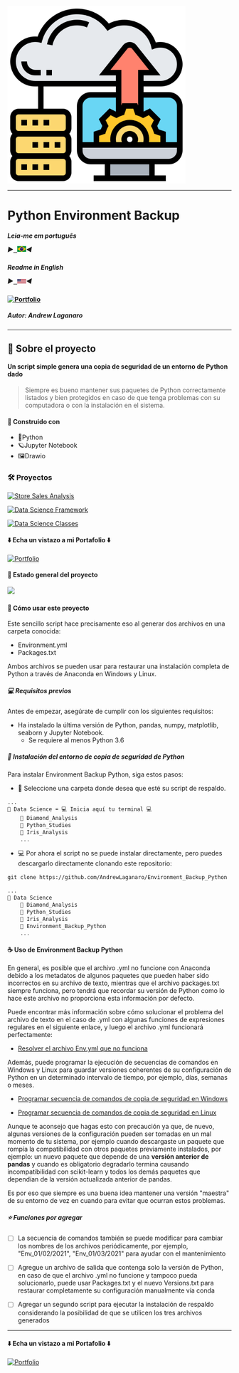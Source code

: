 <img src="Images/Environment_Backup_Python.png" min-width="400px" max-width="400px" width="400px" align="center" alt="Environment_Backup_Python">

---

# Python Environment Backup

##### Leia-me em português <p align="left">  ▶<kbd><a href="https://github.com/AndrewLaganaro/Environment_Backup_Python/" alt="Brazilian">  <img title="Brazilian" alt="Brazilian" src="Images/br.jpg" width="20"></a></kbd>◀ </p>

##### Readme in English <p align="left"> ▶<kbd><a href="https://github.com/AndrewLaganaro/Environment_Backup_Python/blob/main/README.en.md" alt="American"> <img title="American" alt="American" src="Images/usa.png" width="20"></a></kbd>◀ </p>

#### [![Portfolio](https://img.shields.io/badge/Projects-Portfolio-blue)](https://andrewcode.herokuapp.com)

##### Autor: Andrew Laganaro

---

## 📜 Sobre el proyecto

#### Un script simple genera una copia de seguridad de un entorno de Python dado

> Siempre es bueno mantener sus paquetes de Python correctamente listados y bien protegidos en caso de que tenga problemas con su computadora o con la instalación en el sistema.

#### 🚀 Construido con
- 🐍Python
- 🪐Jupyter Notebook
- 🖼Drawio

### 🛠 Proyectos

  [![Store Sales Analysis](https://img.shields.io/badge/Projects-Store%20Sales%20Analysis-orange)](https://github.com/AndrewLaganaro/Store_Sales_Analysis)
  
  [![Data Science Framework](https://img.shields.io/badge/Projects-Data%20Science%20Framework-blue)](https://github.com/AndrewLaganaro/Data_Science_Framework)
  
  [![Data Science Classes](https://img.shields.io/badge/Projects-Data%20Science%20Classes-red)](https://github.com/AndrewLaganaro/Data_Science_Classes)

#### ⬇️ Echa un vistazo a mi Portafolio ⬇️
  
  [![Portfolio](https://img.shields.io/badge/Projects-Portfolio-blue)](https://andrewcode.herokuapp.com)
  
#### 🎯 Estado general del proyecto

![](https://us-central1-progress-markdown.cloudfunctions.net/progress/100)
  
#### 📝 Cómo usar este proyecto

Este sencillo script hace precisamente eso al generar dos archivos en una carpeta conocida:

* Environment.yml
* Packages.txt 

Ambos archivos se pueden usar para restaurar una instalación completa de Python a través de Anaconda en Windows y Linux.

##### 💻 Requisitos previos

Antes de empezar, asegúrate de cumplir con los siguientes requisitos:

- Ha instalado la última versión de Python, pandas, numpy, matplotlib, seaborn y Jupyter Notebook.
    - Se requiere al menos Python 3.6

##### 🚀 Instalación del entorno de copia de seguridad de Python

Para instalar Environment Backup Python, siga estos pasos:

- 📁 Seleccione una carpeta donde desea que esté su script de respaldo.
```
...
📁 Data Science ⬅️ 💻 Inicia aquí tu terminal 💻
    📁 Diamond_Analysis
    📁 Python_Studies
    📁 Iris_Analysis
    ...
```
    
- 💻 Por ahora el script no se puede instalar directamente, pero puedes descargarlo directamente clonando este repositorio:

```
git clone https://github.com/AndrewLaganaro/Environment_Backup_Python
```

```
...
📁 Data Science
    📁 Diamond_Analysis
    📁 Python_Studies
    📁 Iris_Analysis
    📁 Environment_Backup_Python
    ...
```

#### ☕ Uso de Environment Backup Python

En general, es posible que el archivo .yml no funcione con Anaconda debido a los metadatos de algunos paquetes que pueden haber sido incorrectos en su archivo de texto, mientras que el archivo packages.txt siempre funciona, pero tendrá que recordar su versión de Python como lo hace este archivo no proporciona esta información por defecto.

Puede encontrar más información sobre cómo solucionar el problema del archivo de texto en el caso de .yml con algunas funciones de expresiones regulares en el siguiente enlace, y luego el archivo .yml funcionará perfectamente:

- [Resolver el archivo Env.yml que no funciona](https://github.com/conda/conda/issues/9624#issuecomment-801623523)

Además, puede programar la ejecución de secuencias de comandos en Windows y Linux para guardar versiones coherentes de su configuración de Python en un determinado intervalo de tiempo, por ejemplo, días, semanas o meses.

- [Programar secuencia de comandos de copia de seguridad en Windows](https://towardsdatascience.com/automate-your-python-scripts-with-task-scheduler-661d0a40b279)

- [Programar secuencia de comandos de copia de seguridad en Linux](https://betterprogramming.pub/scheduling-python-scripts-on-linux-fa0d28a8f915)

Aunque te aconsejo que hagas esto con precaución ya que, de nuevo, algunas versiones de la configuración pueden ser tomadas en un mal momento de tu sistema, por ejemplo cuando descargaste un paquete que rompía la compatibilidad con otros paquetes previamente instalados, por ejemplo: un nuevo paquete que depende de una **versión anterior de pandas** y cuando es obligatorio degradarlo termina causando incompatibilidad con scikit-learn y todos los demás paquetes que dependían de la versión actualizada anterior de pandas.

Es por eso que siempre es una buena idea mantener una versión "maestra" de su entorno de vez en cuando para evitar que ocurran estos problemas.

##### ⭐️ Funciones por agregar

- [ ] La secuencia de comandos también se puede modificar para cambiar los nombres de los archivos periódicamente, por ejemplo, "Env_01/02/2021", "Env_01/03/2021" para ayudar con el mantenimiento

- [ ] Agregue un archivo de salida que contenga solo la versión de Python, en caso de que el archivo .yml no funcione y tampoco pueda solucionarlo, puede usar Packages.txt y el nuevo Versions.txt para restaurar completamente su configuración manualmente vía conda

- [ ] Agregar un segundo script para ejecutar la instalación de respaldo considerando la posibilidad de que se utilicen los tres archivos generados

---

#### ⬇️ Echa un vistazo a mi Portafolio ⬇️
  
  [![Portfolio](https://img.shields.io/badge/Projects-Portfolio-blue)](https://andrewcode.herokuapp.com)
  